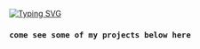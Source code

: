 [![Typing SVG](https://readme-typing-svg.demolab.com?font=Source+Code+Pro&size=24&duration=1500&pause=800&repeat=false&color=FFFFFF&width=600&lines=hi+👋;my+name+is+stedile;i'm+a+software+developer;of+course+right...;this+is+github...;anyway;nice+to+meet+you+😃)](https://git.io/typing-svg)
### `come see some of my projects below here`

